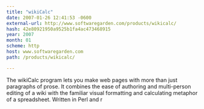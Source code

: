 ```yaml
---
title: "wikiCalc"
date: 2007-01-26 12:41:53 -0600
external-url: http://www.softwaregarden.com/products/wikicalc/
hash: 42e80921950a9525b1fa4ac473468915
year: 2007
month: 01
scheme: http
host: www.softwaregarden.com
path: /products/wikicalc/

---
```


The wikiCalc program lets you make web pages with more than just paragraphs of prose. It combines the ease of authoring and multi-person editing of a wiki with the familiar visual formatting and calculating metaphor of a spreadsheet. Written in Perl and r
